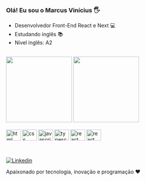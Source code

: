 ### Olá! Eu sou o Marcus Vinícius 🖐️

- Desenvolvedor Front-End React e Next 💻
- Estudando inglês 📚
- Nível inglês: A2

##

<div >
<img height="180em" src="https://github-readme-stats.vercel.app/api?username=viniciussampaio&show_icons=true&theme=dracula">
<img height="180em" src="https://github-readme-stats.vercel.app/api/top-langs/?username=viniciussampaio&langs_count=5&theme=dracula">
</div>

<div style="display:inline_block"><br/>

<img  align="center" alt="html" height="30" width="40" src="https://cdn.jsdelivr.net/gh/devicons/devicon/icons/html5/html5-original.svg" />

<img align="center" alt="css" height="30" width="40" src="https://cdn.jsdelivr.net/gh/devicons/devicon/icons/css3/css3-original.svg" />

<img align="center" alt="javascript" height="30" width="40" src="https://cdn.jsdelivr.net/gh/devicons/devicon/icons/javascript/javascript-original.svg" />

<img  align="center" alt="typescript" height="30" width="40" src="https://cdn.jsdelivr.net/gh/devicons/devicon/icons/typescript/typescript-original.svg" />

<img align="center" alt="react" height="30" width="40" src="https://cdn.jsdelivr.net/gh/devicons/devicon/icons/react/react-original.svg" />

<img align="center" alt="react" height="30" width="40" src="https://cdn.jsdelivr.net/gh/devicons/devicon/icons/flutter/flutter-original.svg" />

</div> <br/>

##

[![Linkedin](https://img.shields.io/badge/LinkedIn-0077B5?style=for-the-badge&logo=linkedin&logoColor=white)](https://www.linkedin.com/in/marcusviniciussampaio/)

Apaixonado por tecnologia, inovação e programação ❤️
